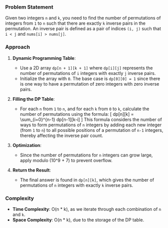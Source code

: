### Problem Statement
Given two integers `n` and `k`, you need to find the number of permutations of integers from `1` to `n` such that there are exactly `k` inverse pairs in the permutation. An inverse pair is defined as a pair of indices `(i, j)` such that `i < j` and `nums[i] > nums[j]`.

### Approach
1. **Dynamic Programming Table**:
   - Use a 2D array `dp[n + 1][k + 1]` where `dp[i][j]` represents the number of permutations of `i` integers with exactly `j` inverse pairs.
   - Initialize the array with `0`. The base case is `dp[0][0] = 1` since there is one way to have a permutation of zero integers with zero inverse pairs.

2. **Filling the DP Table**:
   - For each `n` from `1` to `n`, and for each `k` from `0` to `k`, calculate the number of permutations using the formula:
     \[
     dp[n][k] = \sum_{i=0}^{n-1} dp[n-1][k-i]
     \]
     This formula considers the number of ways to form permutations of `n` integers by adding each new integer (from `1` to `n`) to all possible positions of a permutation of `n-1` integers, thereby affecting the inverse pair count.

3. **Optimization**:
   - Since the number of permutations for `n` integers can grow large, apply modulo \(10^9 + 7\) to prevent overflow.

4. **Return the Result**:
   - The final answer is found in `dp[n][k]`, which gives the number of permutations of `n` integers with exactly `k` inverse pairs.

### Complexity
- **Time Complexity**: O(n * k), as we iterate through each combination of `n` and `k`.
- **Space Complexity**: O(n * k), due to the storage of the DP table.
